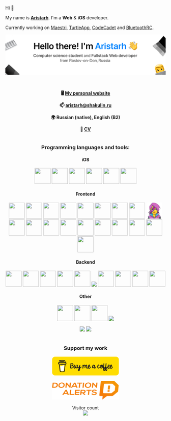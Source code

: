 <p>
 Hi 👋
 
 My name is <b><a href="https://shakulin.ru">Aristarh</a></b>. I'm a <b>Web</b> & <b>iOS</b> developer.
 
 Currently working on <a href="https://shakulin.ru">Maestri</a>, <a href="https://shakulin.ru">TurtleApp</a>, <a href="https://shakulin.ru">CodeCadet</a> and <a href="https://shakulin.ru">BluetoothRC</a>.
</p>

<!-- banner -->
<a href="https://chebupa.github.io" target="_blank" rel="noreferrer">
 <img src="assets/images/gihub_banner.png">
</a>

&thinsp;

<!-- contacts -->
<p align="center">
 <b>
  🖥️ <a href="https://shakulin.ru">My personal website</a>
 </b>
</p>
<p align="center">
 <b>
  📫 <a href="mailto: chebupadev@gmail.com">aristarh@shakulin.ru</a>
  <br>
  <p align="center">🌍 Russian (native), English (B2)</p>
  <p align="center">📄 <a href="assets/images/text/CV.pdf">CV</a></p>
 </b>
</p>

<h1></h1>

<!-- skills -->
<h3 align="center">
 <b>Programming languages and tools:</b>
</h3>

<!-- ios -->
<h4 align="center">iOS</h4>
<p align="center">
  <!-- swift -->
  <img src="https://developer.apple.com/assets/elements/icons/swift/swift-96x96_2x.png" width="50" height="50"/>
  <!-- swiftui -->
  <img src="https://developer.apple.com/assets/elements/icons/swiftui/swiftui-96x96_2x.png" width="50" height="50"/>
  <!-- swiftdata -->
  <img src="https://developer.apple.com/assets/elements/icons/swiftdata/swiftdata-96x96_2x.png" width="50" height="50"/>
  <!-- swift testing -->
  <img src="https://developer.apple.com/assets/elements/icons/swift-testing/swift-testing-96x96_2x.png" width="50" height="50"/>
  <!-- alamofire -->
  <img src="https://avatars.githubusercontent.com/u/7774181?s=280&v=4" width="50" height="50"/>
  <!-- cocoapods -->
  <img src="https://seeklogo.com/images/C/cocoapods-logo-45382D8A59-seeklogo.com.png" width="50" height="50"/>
</p>

<!-- frontend -->
<h4 align="center">Frontend</h4>
<p align="center">
  <!-- react -->
  <img src="https://cdn.jsdelivr.net/gh/devicons/devicon/icons/react/react-original-wordmark.svg" width="50" height="50"/>
  <!-- typescript -->
  <img src="https://cdn.jsdelivr.net/gh/devicons/devicon/icons/typescript/typescript-original.svg" width="50" height="50"/>
  <!-- js -->
  <img src="https://cdn.jsdelivr.net/gh/devicons/devicon/icons/javascript/javascript-original.svg" width="50" height="50"/>
  <!-- html -->
  <img src="https://cdn.jsdelivr.net/gh/devicons/devicon/icons/html5/html5-original.svg" width="50" height="50"/>
  <!-- css -->
  <img src="https://cdn.jsdelivr.net/gh/devicons/devicon/icons/css3/css3-original.svg" width="50" height="50"/>
  <!-- sass -->
  <img src="https://cdn.jsdelivr.net/gh/devicons/devicon/icons/sass/sass-original.svg" width="50" height="50"/>
  <!-- mui -->
  <img src="https://cdn.jsdelivr.net/gh/devicons/devicon/icons/materialui/materialui-original.svg" width="50" height="50"/>
  <!-- styled components -->
  <img src="https://raw.githubusercontent.com/styled-components/brand/master/styled-components.png" width="50" height="50"/>
  <!-- emotion -->
  <img src="https://raw.githubusercontent.com/emotion-js/emotion/main/emotion.png" width="50" height="50"/>
  <!-- react query -->
  <img src="https://miro.medium.com/v2/resize:fit:1400/format:webp/1*elhu-42TzQEdsFjKDbQhhA.png" width="50" height="50"/>
  <!-- redux -->
  <img src="https://cdn.jsdelivr.net/gh/devicons/devicon/icons/redux/redux-original.svg" width="50" height="50"/>
  <!-- mobx -->
  <img src="https://static-00.iconduck.com/assets.00/mobx-icon-512x512-h6qs5zuq.png" width="50" height="50">
  <!-- storybook -->
  <img src="https://cdn.jsdelivr.net/gh/devicons/devicon/icons/storybook/storybook-original.svg" width="50" height="50"/>
  <!-- jest -->
  <img src="https://cdn.jsdelivr.net/gh/devicons/devicon/icons/jest/jest-plain.svg" width="50" height="50"/>
  <!-- eslint -->
  <img src="https://cdn.jsdelivr.net/gh/devicons/devicon/icons/eslint/eslint-original.svg" width="50" height="50"/>
  <!-- vite -->
  <img src="https://upload.wikimedia.org/wikipedia/commons/thumb/f/f1/Vitejs-logo.svg/240px-Vitejs-logo.svg.png" width="50" height="50"/>
  <!-- npm -->
  <img src="https://cdn.jsdelivr.net/gh/devicons/devicon/icons/npm/npm-original-wordmark.svg" width="50" height="50"/>
  <!-- yarn -->
  <img src="https://cdn.jsdelivr.net/gh/devicons/devicon/icons/yarn/yarn-original.svg" width="50" height="50"/>
  <!-- markdown -->
  <img src="https://cdn.jsdelivr.net/gh/devicons/devicon/icons/markdown/markdown-original.svg" width="50" height="50"/>
</p>

<!-- backend -->
<h4 align="center">Backend</h4>
<p align="center">
  <!-- express -->
  <img src="https://cdn.jsdelivr.net/gh/devicons/devicon/icons/express/express-original.svg" width="50" height="50"/>
  <!-- nodejs -->
  <img src="https://cdn.jsdelivr.net/gh/devicons/devicon/icons/nodejs/nodejs-original.svg" width="50" height="50"/>
  <!-- typescript -->
  <img src="https://cdn.jsdelivr.net/gh/devicons/devicon/icons/typescript/typescript-original.svg" width="50" height="50"/>
  <!-- js -->
  <img src="https://cdn.jsdelivr.net/gh/devicons/devicon/icons/javascript/javascript-original.svg" width="50" height="50"/>
  <!-- postgresql -->
  <img src="https://cdn.jsdelivr.net/gh/devicons/devicon/icons/postgresql/postgresql-original.svg" width="50" height="50"/>
  <!-- prisma -->
  <img src="https://static-00.iconduck.com/assets.00/file-type-prisma-icon-421x512-2zghj54r.png" height="50">
  <!-- eslint -->
  <img src="https://cdn.jsdelivr.net/gh/devicons/devicon/icons/eslint/eslint-original.svg" width="50" height="50"/>
  <!-- npm -->
  <img src="https://cdn.jsdelivr.net/gh/devicons/devicon/icons/npm/npm-original-wordmark.svg" width="50" height="50"/>
  <!-- yarn -->
  <img src="https://cdn.jsdelivr.net/gh/devicons/devicon/icons/yarn/yarn-original.svg" width="50" height="50"/>
  <!-- heroku -->
  <img src="https://cdn.jsdelivr.net/gh/devicons/devicon/icons/heroku/heroku-plain-wordmark.svg" width="50" height="50"/>
</p>

<!-- other -->
<h4 align="center">Other</h4>
<p align="center">
  <!-- cplusplus -->
  <img src="https://cdn.jsdelivr.net/gh/devicons/devicon@latest/icons/cplusplus/cplusplus-original.svg" width="50" height="50"/>
  <!-- arduino -->
  <img src="https://cdn.jsdelivr.net/gh/devicons/devicon@latest/icons/arduino/arduino-original.svg" width="50" height="50"/>        
  <!-- git -->
  <img src="https://cdn.jsdelivr.net/gh/devicons/devicon/icons/git/git-original.svg" width="50" height="50"/>
  <!-- docker -->
  <img src="https://cdn.jsdelivr.net/gh/devicons/devicon/icons/docker/docker-original-wordmark.svg" height="60"/>
</p>

<!-- statistics -->
<p align="center">
 <img src="https://github-readme-stats.vercel.app/api/top-langs/?username=chebupa&layout=compact" height="180">
 <img src="https://github-readme-stats.vercel.app/api?username=chebupa&show_icons=true&theme=light&rank_icon=github" height="180"/>
</p>

<h1></h1>

<!-- donation -->
<h3 align="center">Support my work</h3>
<p align="center">
  <a href="https://www.buymeacoffee.com/chebupa" target="_blank" rel="noreferrer">
    <img src="assets/images/donation/bmc-button.svg" alt="Buy me a coffee" width="210" height="59">
  </a>
</p>
<!-- <p align="center">or</p> -->
<p align="center">
  <a href="https://www.donationalerts.com/r/chebupa" target="_blank" rel="noreferrer">
  <img src="assets/images/donation/DA_Logo_Color.svg" alt="Donation alerts" width="210" height="59">
</a>
</p>

<!-- visitor count -->
<p align="center"> 
  Visitor count<br>
  <img src="https://profile-counter.glitch.me/chebupa/count.svg" />
</p>
